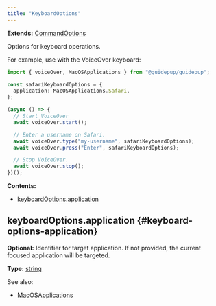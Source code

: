 ```yaml
---
title: "KeyboardOptions"
---
```


**Extends:** [CommandOptions]

Options for keyboard operations.

For example, use with the VoiceOver keyboard:

```ts
import { voiceOver, MacOSApplications } from "@guidepup/guidepup";

const safariKeyboardOptions = {
  application: MacOSApplications.Safari,
};

(async () => {
  // Start VoiceOver
  await voiceOver.start();

  // Enter a username on Safari.
  await voiceOver.type("my-username", safariKeyboardOptions);
  await voiceOver.press("Enter", safariKeyboardOptions);

  // Stop VoiceOver.
  await voiceOver.stop();
})();
```

**Contents:**

- [keyboardOptions.application](./class-keyboard-options#keyboard-options-application)

## keyboardOptions.application {#keyboard-options-application}

**Optional:** Identifier for target application. If not provided, the current focused application will be targeted.

**Type:** [string]

See also:

- [MacOSApplications]

[commandoptions]: ./class-command-options "CommandOptions"
[string]: https://developer.mozilla.org/en-US/docs/Web/JavaScript/Reference/Global_Objects/String "string"
[macosapplications]: ./class-macos-applications "MacOSApplications"
